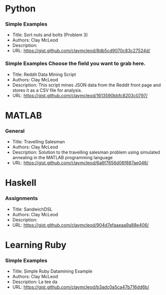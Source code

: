 #  Python
###  Simple Examples
* Title:  Sort nuts and bolts (Problem 3)
* Authors:  Clay McLeod
* Description: 
* URL: https://gist.github.com/claymcleod/8db5cd9070c83c27524d/

###  Simple Examples Choose the field you want to grab here.
* Title:  Reddit Data Mining Script
* Authors:  Clay McLeod
* Description:  This script mines JSON data from the Reddit front page and stores it as a CSV file for analysis.
* URL: https://gist.github.com/claymcleod/1613590bbfc8203c0797/

#  MATLAB
###  General
* Title:  Travelling Salesman
* Authors:  Clay McLeod
* Description:  Solution to the travelling salesman problem using simulated annealing in the MATLAB programming language
* URL: https://gist.github.com/claymcleod/6a6f7656d06f887ae046/

#  Haskell
###  Assignments
* Title:  SandwichDSL
* Authors:  Clay McLeod
* Description: 
* URL: https://gist.github.com/claymcleod/904d7efaaeaa9a88e406/

#  Learning Ruby
###  Simple Examples
* Title:  Simple Ruby Datamining Example
* Authors:  Clay McLeod
* Description:  La tee da
* URL: https://gist.github.com/claymcleod/b3adc0a5ca47b716dd6b/

